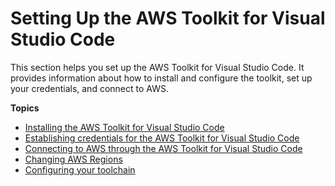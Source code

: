 # Setting Up the AWS Toolkit for Visual Studio Code<a name="setting-up"></a>

This section helps you set up the AWS Toolkit for Visual Studio Code\. It provides information about how to install and configure the toolkit, set up your credentials, and connect to AWS\.

**Topics**
+ [Installing the AWS Toolkit for Visual Studio Code](setup-toolkit.md)
+ [Establishing credentials for the AWS Toolkit for Visual Studio Code](establish-credentials.md)
+ [Connecting to AWS through the AWS Toolkit for Visual Studio Code](connect.md)
+ [Changing AWS Regions](setup-region.md)
+ [Configuring your toolchain](setup-toolchain.md)